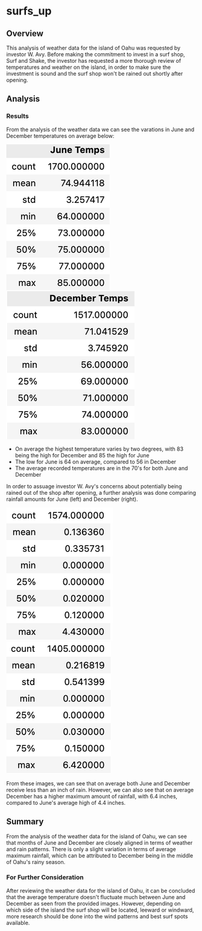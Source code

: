 # surfs_up

## Overview

This analysis of weather data for the island of Oahu was requested by investor W. Avy. Before making the commitment to invest in a surf shop, Surf and Shake, the investor has requested a more thorough review of temperatures and weather on the island, in order to make sure the investment is sound and the surf shop won't be rained out shortly after opening. 

## Analysis

### Results

From the analysis of the weather data we can see the varations in June and December temperatures on average below:

![junetemps1](surfs_up/Starter_Code/junetemps1.png) ![dectemps1](surfs_up/Starter_Code/dectemps1.png)

- On average the highest temperature varies by two degrees, with 83 being the high for December and 85 the high for June
- The low for June is 64 on average, compared to 56 in December
- The average recorded temperatures are in the 70's for both June and December

In order to assuage investor W. Avy's concerns about potentially being rained out of the shop after opening, a further analysis was done comparing rainfall amounts for June (left) and December (right).

![junerain](surfs_up/Starter_Code/junerain.png) ![decrain](surfs_up/Starter_Code/decrain.png)

From these images, we can see that on average both June and December receive less than an inch of rain. However, we can also see that on average December has a higher maximum amount of rainfall, with 6.4 inches, compared to June's average high of 4.4 inches. 

## Summary

From the analysis of the weather data for the island of Oahu, we can see that months of June and December are closely aligned in terms of weather and rain patterns. There is only a slight variation in terms of average maximum rainfall, which can be attributed to December being in the middle of Oahu's rainy season.  

### For Further Consideration

After reviewing the weather data for the island of Oahu, it can be concluded that the average temperature doesn't fluctuate much between June and December as seen from the provided images. However, depending on which side of the island the surf shop will be located, leeward or windward, more research should be done into the wind patterns and best surf spots available. 

